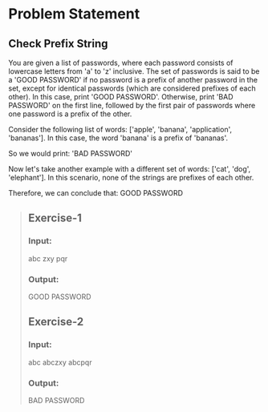 # Problem Statement
## Check Prefix String
You are given a list of passwords, where each password consists of lowercase letters from 'a' to 'z' inclusive. The set of passwords is said to be a 'GOOD PASSWORD' if no password is a prefix of another password in the set, except for identical passwords (which are considered prefixes of each other). In this case, print 'GOOD PASSWORD'. Otherwise, print 'BAD PASSWORD' on the first line, followed by the first pair of passwords where one password is a prefix of the other.

Consider the following list of words: ['apple', 'banana', 'application', 'bananas']. In this case, the word 'banana' is a prefix of 'bananas'.

So we would print: 'BAD PASSWORD'

Now let's take another example with a different set of words: ['cat', 'dog', 'elephant']. In this scenario, none of the strings are prefixes of each other.

Therefore, we can conclude that: GOOD PASSWORD  

>## Exercise-1
>### Input:
>abc zxy pqr
>### Output:
>GOOD PASSWORD
>## Exercise-2
>### Input:
>abc abczxy abcpqr
>### Output:
>BAD PASSWORD
